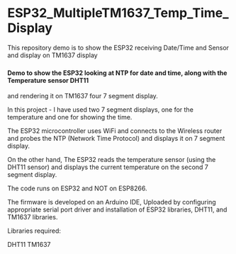 # ESP32_MultipleTM1637_Temp_Time_Display
This repository demo is to show the ESP32 receiving Date/Time and Sensor and display on TM1637 display

###  

#### Demo to show the ESP32 looking at NTP for date and time, along with the Temperature sensor DHT11
and rendering it on TM1637 four 7 segment display.

In this project - I have used two 7 segment displays, one for the temperature and one for showing the time.

The ESP32 microcontroller uses WiFi and connects to the Wireless router and probes the NTP (Network Time Protocol)
and displays it on 7 segment display.

On the other hand, The ESP32 reads the temperature sensor (using the DHT11 sensor) and displays the current temperature
on the second 7 segment display.

The code runs on ESP32 and NOT on ESP8266.

The firmware is developed on an Arduino IDE, Uploaded by configuring appropriate serial port driver and installation of ESP32 libraries, DHT11, and TM1637 libraries.

Libraries required:

DHT11
TM1637


